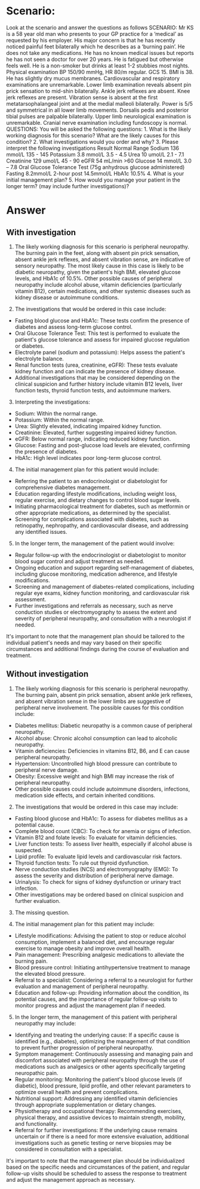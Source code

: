 # Scenario:
Look at the scenario and answer the questions as follows SCENARIO: Mr KS is a 58 year old man who presents to your GP practice for a ‘medical’ as requested by his employer. His major concern is that he has recently noticed painful feet bilaterally which he describes as a ‘burning pain’. He does not take any medications. He has no known medical issues but reports he has not seen a doctor for over 20 years. He is fatigued but otherwise feels well. He is a non-smoker but drinks at least 1-2 stubbies most nights. Physical examination BP 150/90 mmHg, HR 80/m regular. GCS 15. BMI is 38. He has slightly dry mucus membranes. Cardiovascular and respiratory examinations are unremarkable. Lower limb examination reveals absent pin prick sensation to mid-shin bilaterally. Ankle jerk reflexes are absent. Knee jerk reflexes are present. Vibration sense is absent at the first metatarsophalangeal joint and at the medial malleoli bilaterally. Power is 5/5 and symmetrical in all lower limb movements. Dorsalis pedis and posterior tibial pulses are palpable bilaterally. Upper limb neurological examination is unremarkable. Cranial nerve examination including fundoscopy is normal. QUESTIONS: You will be asked the following questions: 1. What is the likely working diagnosis for this scenario? What are the likely causes for this condition? 2. What investigations would you order and why? 3. Please interpret the following investigations Result Normal Range Sodium 136 mmol/L 135 - 145 Potassium 3.8 mmol/L 3.5 - 4.5 Urea 10 umol/L 2.1 - 7.1 Creatinine 129 umol/L 45 - 90 eGFR 54 mL/min >60 Glucose 14 mmol/L 3.0 – 7.8 Oral Glucose Tolerance Test (75g anhydrous glucose administered) Fasting 8.2mmol/L 2-hour post 14.5mmol/L HbA1c 10.5% 4. What is your initial management plan? 5. How would you manage your patient in the longer term? (may include further investigations)?

# Answer
## With investigation
1. The likely working diagnosis for this scenario is peripheral neuropathy. The burning pain in the feet, along with absent pin prick sensation, absent ankle jerk reflexes, and absent vibration sense, are indicative of sensory neuropathy. The most likely cause in this case is likely to be diabetic neuropathy, given the patient's high BMI, elevated glucose levels, and HbA1c of 10.5%. Other possible causes of peripheral neuropathy include alcohol abuse, vitamin deficiencies (particularly vitamin B12), certain medications, and other systemic diseases such as kidney disease or autoimmune conditions.

2. The investigations that would be ordered in this case include:
- Fasting blood glucose and HbA1c: These tests confirm the presence of diabetes and assess long-term glucose control.
- Oral Glucose Tolerance Test: This test is performed to evaluate the patient's glucose tolerance and assess for impaired glucose regulation or diabetes.
- Electrolyte panel (sodium and potassium): Helps assess the patient's electrolyte balance.
- Renal function tests (urea, creatinine, eGFR): These tests evaluate kidney function and can indicate the presence of kidney disease.
- Additional investigations that may be considered depending on the clinical suspicion and further history include vitamin B12 levels, liver function tests, thyroid function tests, and autoimmune markers.

3. Interpreting the investigations:
- Sodium: Within the normal range.
- Potassium: Within the normal range.
- Urea: Slightly elevated, indicating impaired kidney function.
- Creatinine: Elevated, further suggesting impaired kidney function.
- eGFR: Below normal range, indicating reduced kidney function.
- Glucose: Fasting and post-glucose load levels are elevated, confirming the presence of diabetes.
- HbA1c: High level indicates poor long-term glucose control.

4. The initial management plan for this patient would include:
- Referring the patient to an endocrinologist or diabetologist for comprehensive diabetes management.
- Education regarding lifestyle modifications, including weight loss, regular exercise, and dietary changes to control blood sugar levels.
- Initiating pharmacological treatment for diabetes, such as metformin or other appropriate medications, as determined by the specialist.
- Screening for complications associated with diabetes, such as retinopathy, nephropathy, and cardiovascular disease, and addressing any identified issues.

5. In the longer term, the management of the patient would involve:
- Regular follow-up with the endocrinologist or diabetologist to monitor blood sugar control and adjust treatment as needed.
- Ongoing education and support regarding self-management of diabetes, including glucose monitoring, medication adherence, and lifestyle modifications.
- Screening and management of diabetes-related complications, including regular eye exams, kidney function monitoring, and cardiovascular risk assessment.
- Further investigations and referrals as necessary, such as nerve conduction studies or electromyography to assess the extent and severity of peripheral neuropathy, and consultation with a neurologist if needed.

It's important to note that the management plan should be tailored to the individual patient's needs and may vary based on their specific circumstances and additional findings during the course of evaluation and treatment.

## Without investigation
1. The likely working diagnosis for this scenario is peripheral neuropathy. The burning pain, absent pin prick sensation, absent ankle jerk reflexes, and absent vibration sense in the lower limbs are suggestive of peripheral nerve involvement. The possible causes for this condition include:
- Diabetes mellitus: Diabetic neuropathy is a common cause of peripheral neuropathy.
- Alcohol abuse: Chronic alcohol consumption can lead to alcoholic neuropathy.
- Vitamin deficiencies: Deficiencies in vitamins B12, B6, and E can cause peripheral neuropathy.
- Hypertension: Uncontrolled high blood pressure can contribute to peripheral nerve damage.
- Obesity: Excessive weight and high BMI may increase the risk of peripheral neuropathy.
- Other possible causes could include autoimmune disorders, infections, medication side effects, and certain inherited conditions.

2. The investigations that would be ordered in this case may include:
- Fasting blood glucose and HbA1c: To assess for diabetes mellitus as a potential cause.
- Complete blood count (CBC): To check for anemia or signs of infection.
- Vitamin B12 and folate levels: To evaluate for vitamin deficiencies.
- Liver function tests: To assess liver health, especially if alcohol abuse is suspected.
- Lipid profile: To evaluate lipid levels and cardiovascular risk factors.
- Thyroid function tests: To rule out thyroid dysfunction.
- Nerve conduction studies (NCS) and electromyography (EMG): To assess the severity and distribution of peripheral nerve damage.
- Urinalysis: To check for signs of kidney dysfunction or urinary tract infection.
- Other investigations may be ordered based on clinical suspicion and further evaluation.

3. The missing question.

4. The initial management plan for this patient may include:
- Lifestyle modifications: Advising the patient to stop or reduce alcohol consumption, implement a balanced diet, and encourage regular exercise to manage obesity and improve overall health.
- Pain management: Prescribing analgesic medications to alleviate the burning pain.
- Blood pressure control: Initiating antihypertensive treatment to manage the elevated blood pressure.
- Referral to a specialist: Considering a referral to a neurologist for further evaluation and management of peripheral neuropathy.
- Education and follow-up: Providing information about the condition, its potential causes, and the importance of regular follow-up visits to monitor progress and adjust the management plan if needed.

5. In the longer term, the management of this patient with peripheral neuropathy may include:
- Identifying and treating the underlying cause: If a specific cause is identified (e.g., diabetes), optimizing the management of that condition to prevent further progression of peripheral neuropathy.
- Symptom management: Continuously assessing and managing pain and discomfort associated with peripheral neuropathy through the use of medications such as analgesics or other agents specifically targeting neuropathic pain.
- Regular monitoring: Monitoring the patient's blood glucose levels (if diabetic), blood pressure, lipid profile, and other relevant parameters to optimize overall health and prevent complications.
- Nutritional support: Addressing any identified vitamin deficiencies through appropriate supplementation or dietary changes.
- Physiotherapy and occupational therapy: Recommending exercises, physical therapy, and assistive devices to maintain strength, mobility, and functionality.
- Referral for further investigations: If the underlying cause remains uncertain or if there is a need for more extensive evaluation, additional investigations such as genetic testing or nerve biopsies may be considered in consultation with a specialist.

It's important to note that the management plan should be individualized based on the specific needs and circumstances of the patient, and regular follow-up visits should be scheduled to assess the response to treatment and adjust the management approach as necessary.